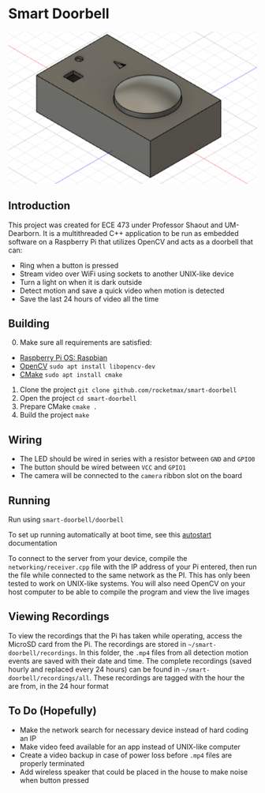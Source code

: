 Smart Doorbell
===
  ![doorbell](doorbellCAD.png)
  
Introduction
---
This project was created for ECE 473 under Professor Shaout and UM-Dearborn. It is a multithreaded C++ application to be run as 
embedded software on a Raspberry Pi that utilizes OpenCV and acts as a doorbell that can:
* Ring when a button is pressed
* Stream video over WiFi using sockets to another UNIX-like device
* Turn a light on when it is dark outside
* Detect motion and save a quick video when motion is detected
* Save the last 24 hours of video all the time

Building
---
0. Make sure all requirements are satisfied:
  * [Raspberry Pi OS: Raspbian](https://www.raspberrypi.org/downloads/)
  * [OpenCV](https://opencv.org/) `sudo apt install libopencv-dev`
  * [CMake](https://cmake.org/) `sudo apt install cmake`
1. Clone the project `git clone github.com/rocketmax/smart-doorbell`
2. Open the project `cd smart-doorbell`
3. Prepare CMake `cmake .`
4. Build the project `make`

Wiring
---
* The LED should be wired in series with a resistor between `GND` and `GPIO0`
* The button should be wired between `VCC` and `GPIO1`
* The camera will be connected to the `camera` ribbon slot on the board

Running
---
Run using `smart-doorbell/doorbell`

To set up running automatically at boot time, see this [autostart](https://learn.sparkfun.com/tutorials/how-to-run-a-raspberry-pi-program-on-startup#method-2-autostart) documentation

To connect to the server from your device, compile the `networking/receiver.cpp` file with the IP address of your Pi entered, then run the file while connected to the same network as the PI. This has only been tested to work on UNIX-like systems. You will also need OpenCV on your host computer to be able to compile the program and view the live images

Viewing Recordings
---
To view the recordings that the Pi has taken while operating, access the MicroSD card from the Pi. The recordings are stored in `~/smart-doorbell/recordings`. In this folder, the `.mp4` files from all detection motion events are saved with their date and time. The complete recordings (saved hourly and replaced every 24 hours) can be found in `~/smart-doorbell/recordings/all`. These recordings are tagged with the hour the are from, in the 24 hour format

To Do (Hopefully)
---
* Make the network search for necessary device instead of hard coding an IP 
* Make video feed available for an app instead of UNIX-like computer
* Create a video backup in case of power loss before `.mp4` files are properly terminated
* Add wireless speaker that could be placed in the house to make noise when button pressed
